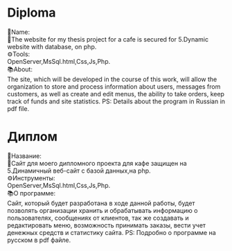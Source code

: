 # Diploma
📌Name: 
<br>📖The website for my thesis project for a cafe is secured for 5.Dynamic website with database, on php.
<br>⚙️Tools: <br>OpenServer,MsSql.html,Css,Js,Php. 
<br>📚About: <br>The site, which will be developed in the course of this work, will allow the organization to store and process information about users, messages from customers, as well as create and edit menus, the ability to take orders, keep track of funds and site statistics. PS: Details about the program in Russian in pdf file.

# Диплом                               
📌Название: 
<br>📖Сайт для моего дипломного проекта для кафе защищен на 5.Динамичный веб-сайт c базой данных,на php. 
<br>⚙️Инструменты: <br> OpenServer,MsSql.html,Css,Js,Php.
<br>📚О программе: <br>Сайт, который будет разработана в ходе данной работы, будет позволять организации хранить и обрабатывать информацию о пользователях, сообщениях от клиентов, так же создавать и редактировать меню, возможность принимать заказы, вести учет денежных средств и статистику сайта. PS: Подробно о программе на русском в pdf файле.
